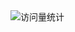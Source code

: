  
<img src="https://komarev.com/ghpvc/?username=laniakeawhite&label=Views&color=0e75b6&style=flat" alt="访问量统计" />

 
